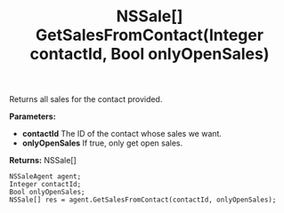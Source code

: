 ﻿---
uid: crmscript_ref_NSSaleAgent_GetSalesFromContact
title: NSSale[] GetSalesFromContact(Integer contactId, Bool onlyOpenSales)
intellisense: NSSaleAgent.GetSalesFromContact
keywords: NSSaleAgent, GetSalesFromContact
so.topic: reference
---

Returns all sales for the contact provided.

**Parameters:**
 - **contactId** The ID of the contact whose sales we want.
 - **onlyOpenSales** If true, only get open sales.

**Returns:** NSSale[]

```crmscript
NSSaleAgent agent;
Integer contactId;
Bool onlyOpenSales;
NSSale[] res = agent.GetSalesFromContact(contactId, onlyOpenSales);
```

